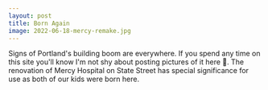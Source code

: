 ```yaml
---
layout: post
title: Born Again
image: 2022-06-18-mercy-remake.jpg
---
```


Signs of Portland's building boom are everywhere. If you spend any time on this site you'll know 
I'm not shy about posting pictures of it here &#x1F62C;. The renovation of Mercy Hospital on State Street 
has special significance for use as both of our kids were born here. 
